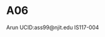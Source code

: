 # A06

<html lang="en">
<head>
  Arun
  UCID:ass99@njit.edu
  IS117-004
    <meta charset="UTF-8">
    <title>
  </title>
</head>
<body>

</body>
</html>
